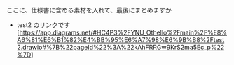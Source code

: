 ここに、仕様書に含める素材を入れて、最後にまとめますか

- test2 のリンクです[https://app.diagrams.net/#HC4P3%2FYNU_Othello%2Fmain%2F%E8%A6%81%E6%B1%82%E4%BB%95%E6%A7%98%E6%9B%B8%2Ftest2.drawio#%7B%22pageId%22%3A%22kAhFRRGw9KrS2ma5Ec_p%22%7D]

